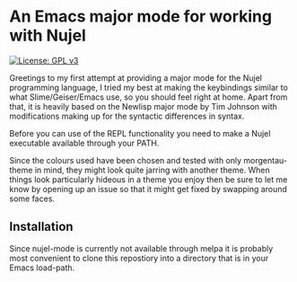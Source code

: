 # An Emacs major mode for working with Nujel

[![License: GPL v3](https://img.shields.io/badge/License-GPLv3-blue.svg)](https://www.gnu.org/licenses/gpl-3.0)

Greetings to my first attempt at providing a major mode for the Nujel programming language, I tried my best at making the keybindings
similar to what Slime/Geiser/Emacs use, so you should feel right at home.  Apart from that, it is heavily based on the Newlisp major mode by Tim Johnson with modifications making up for the syntactic differences in syntax.

Before you can use of the REPL functionality you need to make a Nujel executable available through your PATH.

Since the colours used have been chosen and tested with only morgentau-theme in mind, they might look quite jarring with another theme. When things look particularly hideous in a theme you enjoy then be sure to let me know by opening up an issue so that it might get fixed by swapping around some faces.

## Installation
Since nujel-mode is currently not available through melpa it is probably most convenient to clone this repostiory into a directory that is in your Emacs load-path.
